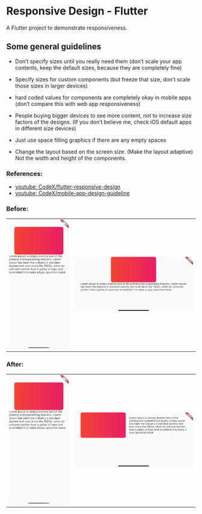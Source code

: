 # Responsive Design - Flutter

A Flutter project to demonstrate responsiveness.

## Some general guidelines

- Don’t specify sizes until you really need them (don’t scale your app contents, keep the default sizes, because they are completely fine)

- Specify sizes for custom components (but freeze that size, don’t scale those sizes in larger devices)

- hard coded values for components are completely okay in mobile apps (don’t compare this with web app responsiveness)

- People buying bigger devices to see more content, not to increase size factors of the designs. (If you don’t believe me, check iOS default apps in different size devices)

- Just use space filling graphics if there are any empty spaces

- Change the layout based on the screen size. (Make the layout adaptive) Not the width and height of the components.

### References:

- [youtube: CodeX/flutter-responsive-design](https://www.youtube.com/watch?v=mlP5VPnxg7o&t=305s)
- [youtube: CodeX/mobile-app-design-guideline](https://www.youtube.com/watch?v=z7Vr0nsiKRQ&t=3091s)

### Before:
<table>
    <tr>
        <td> <img src="./assets/before1.png" alt="Before P" width="200"/> </td>
        <td> <img src="./assets/before2.png" alt="Before L" width="400"/> </td>
    </tr>
</table>

### After:
<table>
    <tr>
        <td> <img src="./assets/after1.png" alt="After P" width="200"/> </td>
        <td> <img src="./assets/after2.png" alt="After L" width="400"/> </td>
    </tr>
</table>
